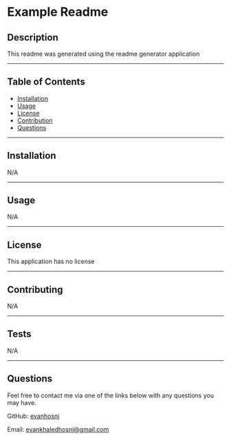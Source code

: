 # Example Readme


## Description

This readme was generated using the readme generator application

---

## Table of Contents
  * [Installation](#installation)
  * [Usage](#usage)
  * [License](#license)
  * [Contribution](#contribution)
  * [Questions](#questions)
    
---

## Installation

N/A

---

## Usage

N/A
    
---

## License
        
This application has no license
    
---

## Contributing

N/A
        
---

## Tests

N/A

---

## Questions
        
Feel free to contact me via one of the links below with any questions you may have.

GitHub: [evanhosni](https://github.com/evanhosni)

Email: [evankhaledhosni@gmail.com](mailto:evankhaledhosni@gmail.com)
